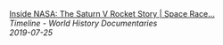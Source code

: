 <!--2024-07-21 00:18:13-->
<div class="yb">
  <a class="nodecor" href="/posts.html?istoriya/inside_nasa_the_saturn_v_rocket_story_space_race_documentary_timeline">
    <img class="preview" data-videoid="EbmqSZ6f8ks" src="https://i.ytimg.com/vi/EbmqSZ6f8ks/hqdefault.jpg" align="middle" alt="">
  </a>
  <div class="inlbl text">
    <a class="nodecor" href="/posts.html?istoriya/inside_nasa_the_saturn_v_rocket_story_space_race_documentary_timeline">Inside NASA: The Saturn V Rocket Story | Space Race...</a><br>
    <i class="smaller2">Timeline - World History Documentaries</i><br>
    <i class="smaller3">2019-07-25</i>
  </div>
</div>
